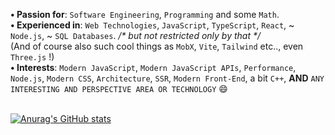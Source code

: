 <!-- ### Hi there 👋 -->

<!--
**user-of-github/user-of-github** is a ✨ _special_ ✨ repository because its `README.md` (this file) appears on your GitHub profile.

Here are some ideas to get you started:

- 🔭 I’m currently working on ...
- 🌱 I’m currently learning ...
- 👯 I’m looking to collaborate on ...
- 🤔 I’m looking for help with ...
- 💬 Ask me about ...
- 📫 How to reach me: ...
- 😄 Pronouns: ...
- ⚡ Fun fact: ...
-->
**• Passion for**: `Software Engineering`, `Programming` and some `Math`.   
**• Experienced in**: `Web Technologies`, `JavaScript`, `TypeScript`, `React`, ~ `Node.js`, ~ `SQL Databases`. _/* but not restricted only by that */_  
(And of course also such cool things as `MobX`, `Vite`, `Tailwind` etc.., even `Three.js` !)   
**• Interests**: `Modern JavaScript`, `Modern JavaScript APIs`, `Performance`, `Node.js`, `Modern CSS`, `Architecture`, `SSR`, `Modern Front-End`, a bit `C++`, **AND** `ANY INTERESTING AND PERSPECTIVE AREA OR TECHNOLOGY` 😄

&nbsp;  
[![Anurag's GitHub stats](https://github-readme-stats.vercel.app/api?username=user-of-github&count_private=true&theme=graywhite&hide_rank=true)](https://github.com/anuraghazra/github-readme-stats)

<!--
[![Top Langs](https://github-readme-stats.vercel.app/api/top-langs/?username=user-of-github&layout=compact&count_private=true&theme=graywhite)](https://github.com/anuraghazra/github-readme-stats) 
-->
